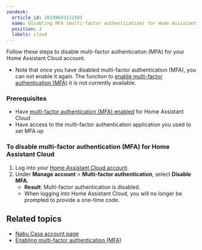 ```yaml
---
zendesk:
  article_id: 26198603111581
  name: Disabling MFA (multi-factor authentication) for Home Assistant Cloud
  position: 3
  labels: cloud
---
```


Follow these steps to disable multi-factor authentication (MFA) for your Home Assistant Cloud account.

- Note that once you have disabled multi-factor authentication (MFA), you can not enable it again. The function to [enable multi-factor authentication (MFA)](/hc/en-us/articles/25807025727005) it is not currently available.

### Prerequisites

- Have [multi-factor authentication (MFA) enabled](/hc/en-us/articles/25807025727005) for Home Assistant Cloud
- Have access to the multi-factor authentication application you used to set MFA up

### To disable multi-factor authentication (MFA) for Home Assistant Cloud

1. Log into your [Home Assistant Cloud account](https://account.nabucasa.com/).
2. Under **Manage account** > **Multi-factor authentication**, select **Disable MFA**.
   - **Result**: Multi-factor authentication is disabled.
   - When logging into Home Assistant Cloud, you will no longer be prompted to provide a one-time code.

## Related topics

- [Nabu Casa account page](https://account.nabucasa.com/)
- [Enabling multi-factor authentication (MFA)](/hc/en-us/articles/25807025727005)
